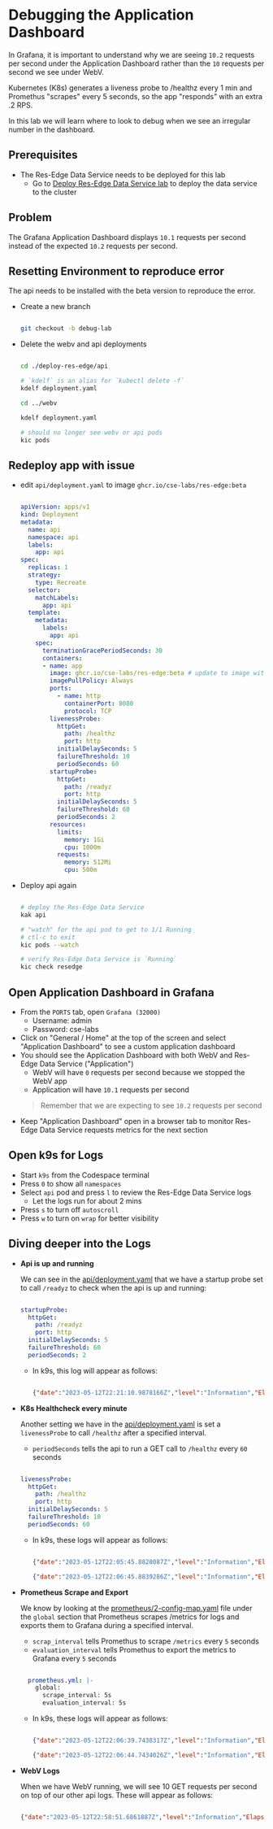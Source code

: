 # Debugging the Application Dashboard

In Grafana, it is important to understand why we are seeing `10.2` requests per second under the Application Dashboard rather than the `10` requests per second we see under WebV.

Kubernetes (K8s) generates a liveness probe to /healthz every 1 min and Promethus "scrapes" every 5 seconds, so the app "responds" with an extra .2 RPS.

In this lab we will learn where to look to debug when we see an irregular number in the dashboard.

## Prerequisites

- The Res-Edge Data Service needs to be deployed for this lab
  - Go to [Deploy Res-Edge Data Service lab](./deploy-res-edge/README.md#inner-loop-with-res-edge) to deploy the data service to the cluster

## Problem

The Grafana Application Dashboard displays `10.1` requests per second instead of the expected `10.2` requests per second.

## Resetting Environment to reproduce error

The api needs to be installed with the beta version to reproduce the error.

- Create a new branch

  ```bash

  git checkout -b debug-lab

  ```

- Delete the webv and api deployments

  ```bash

  cd ./deploy-res-edge/api

  # `kdelf` is an alias for `kubectl delete -f`
  kdelf deployment.yaml

  cd ../webv

  kdelf deployment.yaml

  # should no longer see webv or api pods
  kic pods

  ```

## Redeploy app with issue

- edit `api/deployment.yaml` to image `ghcr.io/cse-labs/res-edge:beta`

  ```yaml

  apiVersion: apps/v1
  kind: Deployment
  metadata:
    name: api
    namespace: api
    labels:
      app: api
  spec:
    replicas: 1
    strategy:
      type: Recreate
    selector:
      matchLabels:
        app: api
    template:
      metadata:
        labels:
          app: api
      spec:
        terminationGracePeriodSeconds: 30
        containers:
        - name: app
          image: ghcr.io/cse-labs/res-edge:beta # update to image with issue
          imagePullPolicy: Always
          ports:
            - name: http
              containerPort: 8080
              protocol: TCP
          livenessProbe:
            httpGet:
              path: /healthz
              port: http
            initialDelaySeconds: 5
            failureThreshold: 10
            periodSeconds: 60
          startupProbe:
            httpGet:
              path: /readyz
              port: http
            initialDelaySeconds: 5
            failureThreshold: 60
            periodSeconds: 2
          resources:
            limits:
              memory: 1Gi
              cpu: 1000m
            requests:
              memory: 512Mi
              cpu: 500m

  ```

- Deploy api again

  ```bash

  # deploy the Res-Edge Data Service
  kak api

  # "watch" for the api pod to get to 1/1 Running
  # ctl-c to exit
  kic pods --watch

  # verify Res-Edge Data Service is `Running`
  kic check resedge

  ```

## Open Application Dashboard in Grafana

- From the `PORTS` tab, open `Grafana (32000)`
  - Username: admin
  - Password: cse-labs
- Click on "General / Home" at the top of the screen and select "Application Dashboard" to see a custom application dashboard
- You should see the Application Dashboard with both WebV and Res-Edge Data Service ("Application")
  - WebV will have `0` requests per second because we stopped the WebV app
  - Application will have `10.1` requests per second
  > Remember that we are expecting to see `10.2` requests per second
- Keep "Application Dashboard" open in a browser tab to monitor Res-Edge Data Service requests metrics for the next section

## Open k9s for Logs

- Start `k9s` from the Codespace terminal
- Press `0` to show all `namespaces`
- Select `api` pod and press `l` to review the Res-Edge Data Service logs
  - Let the logs run for about 2 mins
- Press `s` to turn off `autoscroll`
- Press `w` to turn on `wrap` for better visibility


## Diving deeper into the Logs

- **Api is up and running**

  We can see in the [api/deployment.yaml](./deploy-res-edge/api/deployment.yaml) that we have a startup probe set to call `/readyz` to check when the api is up and running:

  ```yaml

  startupProbe:
    httpGet:
      path: /readyz
      port: http
    initialDelaySeconds: 5
    failureThreshold: 60
    periodSeconds: 2

  ```

  - In k9s, this log will appear as follows:

    ```json

    {"date":"2023-05-12T22:21:10.9878166Z","level":"Information","ElapsedMilliseconds":93.8659,"StatusCode":200,"ContentType":"text/plain","ContentLength":null,"Protocol":"HTTP/1.1","Method":"GET","Scheme":"http","Host":"10.42.0.18:8080","environment":"Development","Path":"/readyz","QueryString":"","zone":"dev","EventId":{"Id":2},"SourceContext":"Microsoft.AspNetCore.Hosting.Diagnostics","region":"dev","RequestPath":"/readyz","version":"0.9.0-0509-1854","node":""}

    ```

- **K8s Healthcheck every minute**

  Another setting we have in the [api/deployment.yaml](./deploy-res-edge/api/deployment.yaml) is set a `livenessProbe` to call `/healthz` after a specified interval.
    - `periodSeconds` tells the api to run a GET call to `/healthz` every `60` seconds

  ```yaml

  livenessProbe:
    httpGet:
      path: /healthz
      port: http
    initialDelaySeconds: 5
    failureThreshold: 10
    periodSeconds: 60

  ```

  - In k9s, these logs will appear as follows:

    ```json

    {"date":"2023-05-12T22:05:45.8828087Z","level":"Information","ElapsedMilliseconds":8.0708,"StatusCode":200,"ContentType":"text/plain","ContentLength":null,"Protocol":"HTTP/1.1","Method":"GET","Scheme":"http","Host":"10.42.0.16:8080","environment":"Development","Path":"/healthz","QueryString":"","zone":"dev","EventId":{"Id":2},"SourceContext":"Microsoft.AspNetCore.Hosting.Diagnostics","region":"dev","RequestPath":"/healthz","version":"0.9.0-0509-1854","node":""}

    {"date":"2023-05-12T22:06:45.8839286Z","level":"Information","ElapsedMilliseconds":8.4692,"StatusCode":200,"ContentType":"text/plain","ContentLength":null,"Protocol":"HTTP/1.1","Method":"GET","Scheme":"http","Host":"10.42.0.16:8080","environment":"Development","Path":"/healthz","QueryString":"","zone":"dev","EventId":{"Id":2},"SourceContext":"Microsoft.AspNetCore.Hosting.Diagnostics","region":"dev","RequestPath":"/healthz","version":"0.9.0-0509-1854","node":""}

    ```

- **Prometheus Scrape and Export**

  We know by looking at the [prometheus/2-config-map.yaml](./deploy-res-edge/monitoring/prometheus/2-config-map.yaml) file under the `global` section that Prometheus scrapes /metrics for logs and exports them to Grafana during a specified interval.
    - `scrap_interval` tells Promethus to scrape `/metrics` every `5` seconds
    - `evaluation_interval` tells Promethus to export the metrics to Grafana every `5` seconds

  ```yaml

    prometheus.yml: |-
      global:
        scrape_interval: 5s
        evaluation_interval: 5s

  ```

  - In k9s, these logs will appear as follows:

    ```json

    {"date":"2023-05-12T22:06:39.7438317Z","level":"Information","ElapsedMilliseconds":4.3562,"StatusCode":200,"ContentType":"application/openmetrics-text; version=1.0.0; charset=utf-8","ContentLength":null,"Protocol":"HTTP/1.1","Method":"GET","Scheme":"http","Host":"api.api.svc.cluster.local:8080","environment":"Development","Path":"/metrics","QueryString":"","zone":"dev","EventId":{"Id":2},"SourceContext":"Microsoft.AspNetCore.Hosting.Diagnostics","region":"dev","RequestPath":"/metrics","version":"0.9.0-0509-1854","node":""}

    {"date":"2023-05-12T22:06:44.7434026Z","level":"Information","ElapsedMilliseconds":3.8298,"StatusCode":200,"ContentType":"application/openmetrics-text; version=1.0.0; charset=utf-8","ContentLength":null,"Protocol":"HTTP/1.1","Method":"GET","Scheme":"http","Host":"api.api.svc.cluster.local:8080","environment":"Development","Path":"/metrics","QueryString":"","zone":"dev","EventId":{"Id":2},"SourceContext":"Microsoft.AspNetCore.Hosting.Diagnostics","region":"dev","RequestPath":"/metrics","version":"0.9.0-0509-1854","node":""}

    ```

- **WebV Logs**

  When we have WebV running, we will see 10 GET requests per second on top of our other api logs. These will appear as follows:

  ```json

  {"date":"2023-05-12T22:58:51.6861887Z","level":"Information","ElapsedMilliseconds":9.5128,"StatusCode":200,"ContentType":"application/json; odata.metadata=minimal; odata.streaming=true; charset=utf-8","ContentLength":null,"Protocol":"HTTP/1.1","Method":"GET","Scheme":"http","Host":"api.api.svc.cluster.local:8080","environment":"Development","Path":"/api/v1/clusters/17","QueryString":"?$select=id,name,description,environment,gitOpsRepo,gitOpsBranch,tags,metadata,capacity,namespaces&$expand=namespaces($expand=applications($select=id,name,description,tags,metadata,environment,namespaceId,pat,path,businessUnit,owner,capacity);$select=id,name,description,tags,metadata,environment,businessUnit,capacity)","zone":"dev","EventId":{"Id":2},"SourceContext":"Microsoft.AspNetCore.Hosting.Diagnostics","region":"dev","RequestPath":"/api/v1/clusters/17","version":"0.9.0-0509-1854","node":""}

  ```
